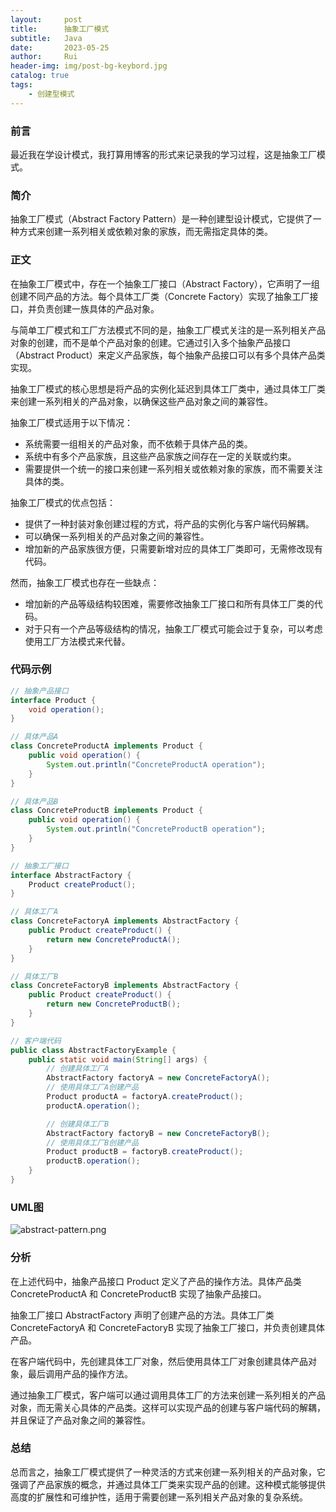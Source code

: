 ```yaml
---
layout:     post
title:      抽象工厂模式
subtitle:   Java
date:       2023-05-25
author:     Rui
header-img: img/post-bg-keybord.jpg
catalog: true
tags:
    - 创建型模式
---
```

### 前言
最近我在学设计模式，我打算用博客的形式来记录我的学习过程，这是抽象工厂模式。
### 简介
抽象工厂模式（Abstract Factory Pattern）是一种创建型设计模式，它提供了一种方式来创建一系列相关或依赖对象的家族，而无需指定具体的类。
### 正文

在抽象工厂模式中，存在一个抽象工厂接口（Abstract Factory），它声明了一组创建不同产品的方法。每个具体工厂类（Concrete Factory）实现了抽象工厂接口，并负责创建一族具体的产品对象。

与简单工厂模式和工厂方法模式不同的是，抽象工厂模式关注的是一系列相关产品对象的创建，而不是单个产品对象的创建。它通过引入多个抽象产品接口（Abstract Product）来定义产品家族，每个抽象产品接口可以有多个具体产品类实现。

抽象工厂模式的核心思想是将产品的实例化延迟到具体工厂类中，通过具体工厂类来创建一系列相关的产品对象，以确保这些产品对象之间的兼容性。

抽象工厂模式适用于以下情况：
- 系统需要一组相关的产品对象，而不依赖于具体产品的类。
- 系统中有多个产品家族，且这些产品家族之间存在一定的关联或约束。
- 需要提供一个统一的接口来创建一系列相关或依赖对象的家族，而不需要关注具体的类。

抽象工厂模式的优点包括：
- 提供了一种封装对象创建过程的方式，将产品的实例化与客户端代码解耦。
- 可以确保一系列相关的产品对象之间的兼容性。
- 增加新的产品家族很方便，只需要新增对应的具体工厂类即可，无需修改现有代码。

然而，抽象工厂模式也存在一些缺点：
- 增加新的产品等级结构较困难，需要修改抽象工厂接口和所有具体工厂类的代码。
- 对于只有一个产品等级结构的情况，抽象工厂模式可能会过于复杂，可以考虑使用工厂方法模式来代替。

### 代码示例
```java
// 抽象产品接口
interface Product {
    void operation();
}

// 具体产品A
class ConcreteProductA implements Product {
    public void operation() {
        System.out.println("ConcreteProductA operation");
    }
}

// 具体产品B
class ConcreteProductB implements Product {
    public void operation() {
        System.out.println("ConcreteProductB operation");
    }
}

// 抽象工厂接口
interface AbstractFactory {
    Product createProduct();
}

// 具体工厂A
class ConcreteFactoryA implements AbstractFactory {
    public Product createProduct() {
        return new ConcreteProductA();
    }
}

// 具体工厂B
class ConcreteFactoryB implements AbstractFactory {
    public Product createProduct() {
        return new ConcreteProductB();
    }
}

// 客户端代码
public class AbstractFactoryExample {
    public static void main(String[] args) {
        // 创建具体工厂A
        AbstractFactory factoryA = new ConcreteFactoryA();
        // 使用具体工厂A创建产品
        Product productA = factoryA.createProduct();
        productA.operation();

        // 创建具体工厂B
        AbstractFactory factoryB = new ConcreteFactoryB();
        // 使用具体工厂B创建产品
        Product productB = factoryB.createProduct();
        productB.operation();
    }
}


```
### UML图
![abstract-pattern.png](https://i.postimg.cc/VsWnqwd7/abstract-pattern.png)

### 分析
在上述代码中，抽象产品接口 Product 定义了产品的操作方法。具体产品类 ConcreteProductA 和 ConcreteProductB 实现了抽象产品接口。

抽象工厂接口 AbstractFactory 声明了创建产品的方法。具体工厂类 ConcreteFactoryA 和 ConcreteFactoryB 实现了抽象工厂接口，并负责创建具体产品。

在客户端代码中，先创建具体工厂对象，然后使用具体工厂对象创建具体产品对象，最后调用产品的操作方法。

通过抽象工厂模式，客户端可以通过调用具体工厂的方法来创建一系列相关的产品对象，而无需关心具体的产品类。这样可以实现产品的创建与客户端代码的解耦，并且保证了产品对象之间的兼容性。
### 总结
总而言之，抽象工厂模式提供了一种灵活的方式来创建一系列相关的产品对象，它强调了产品家族的概念，并通过具体工厂类来实现产品的创建。这种模式能够提供高度的扩展性和可维护性，适用于需要创建一系列相关产品对象的复杂系统。
